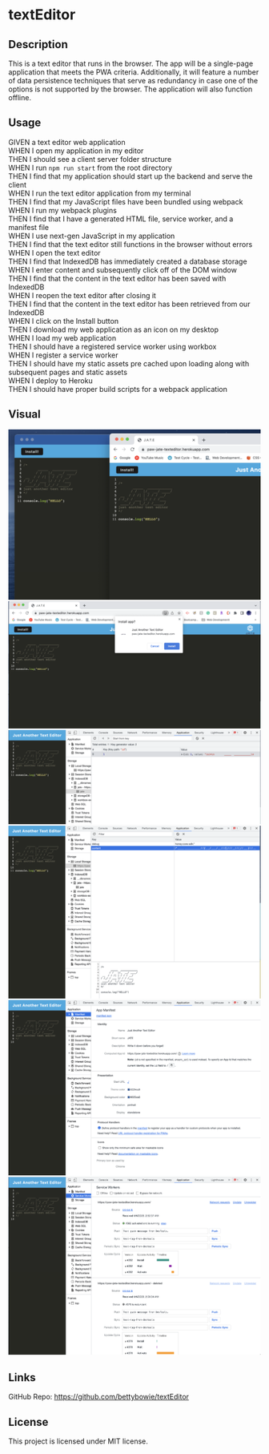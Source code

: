 # textEditor

## Description

This is a text editor that runs in the browser. The app will be a single-page application that meets the PWA criteria. Additionally, it will feature a number of data persistence techniques that serve as redundancy in case one of the options is not supported by the browser. The application will also function offline.

## Usage

GIVEN a text editor web application\
WHEN I open my application in my editor\
THEN I should see a client server folder structure\
WHEN I run `npm run start` from the root directory\
THEN I find that my application should start up the backend and serve the client\
WHEN I run the text editor application from my terminal\
THEN I find that my JavaScript files have been bundled using webpack\
WHEN I run my webpack plugins\
THEN I find that I have a generated HTML file, service worker, and a manifest file\
WHEN I use next-gen JavaScript in my application\
THEN I find that the text editor still functions in the browser without errors\
WHEN I open the text editor\
THEN I find that IndexedDB has immediately created a database storage\
WHEN I enter content and subsequently click off of the DOM window\
THEN I find that the content in the text editor has been saved with IndexedDB\
WHEN I reopen the text editor after closing it\
THEN I find that the content in the text editor has been retrieved from our IndexedDB\
WHEN I click on the Install button\
THEN I download my web application as an icon on my desktop\
WHEN I load my web application\
THEN I should have a registered service worker using workbox\
WHEN I register a service worker\
THEN I should have my static assets pre cached upon loading along with subsequent pages and static assets\
WHEN I deploy to Heroku\
THEN I should have proper build scripts for a webpack application


## Visual

![app-2](./assets/app-2.png)
![app](./assets/app.png)
![indexedDB](./assets/indexedDB.png)
![local-storage](./assets/local-storage.png)
![manifest](./assets/manifest.png)
![service-worker](./assets/service-worker.png)


## Links

GitHub Repo: https://github.com/bettybowie/textEditor

## License

This project is licensed under MIT license.
